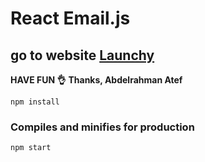# React Email.js

## go to website [Launchy](https://launchysoft.vercel.app/)

**HAVE FUN 👌**
**Thanks, Abdelrahman Atef**

```
npm install
```

### Compiles and minifies for production

```
npm start
```
